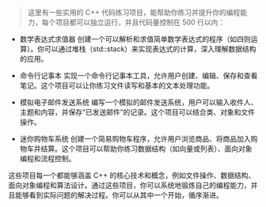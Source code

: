 
> 这里有一些实用的 C++ 代码练习项目，能帮助你练习并提升你的编程能力，每个项目都可以独立运行，并且代码量控制在 500 行以内：

- 数学表达式求值器
创建一个可以解析和求值简单数学表达式的程序（如四则运算）。你可以通过堆栈（std::stack）来实现表达式的计算，深入理解数据结构的应用。

- 命令行记事本
实现一个命令行记事本工具，允许用户创建、编辑、保存和查看笔记。这个项目可以让你练习文件读写和基本的文本处理功能。

- 模拟电子邮件发送系统
编写一个模拟的邮件发送系统，用户可以输入收件人、主题和内容，并保存“已发送邮件”的记录。这个项目可以结合类、对象和文件操作。

- 迷你购物车系统
创建一个简易购物车程序，允许用户浏览商品、将商品加入购物车并结算。这个项目可以帮助你练习数据结构（如向量或列表）、面向对象编程和流程控制。

这些项目每一个都能够涵盖 C++ 的核心技术和概念，例如文件操作、数据结构、面向对象编程和算法设计。通过这些项目，你可以系统地锻炼自己的编程能力，并且能够看到实际问题的解决过程。你可以从其中一个开始，循序渐进。
